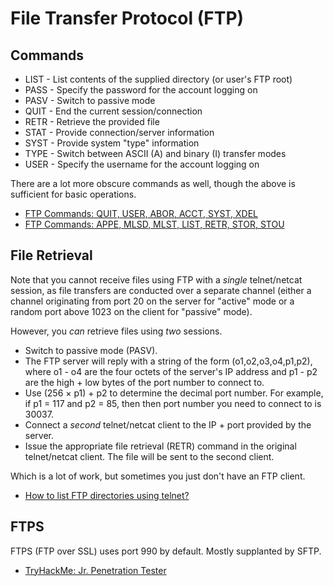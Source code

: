 # File Transfer Protocol (FTP)

## Commands

* LIST - List contents of the supplied directory (or user's FTP root)
* PASS - Specify the password for the account logging on
* PASV - Switch to passive mode
* QUIT - End the current session/connection
* RETR - Retrieve the provided file
* STAT - Provide connection/server information
* SYST - Provide system "type" information
* TYPE - Switch between ASCII (A) and binary (I) transfer modes
* USER - Specify the username for the account logging on

There are a lot more obscure commands as well, though the above is sufficient for basic operations.

* [FTP Commands: QUIT, USER, ABOR, ACCT, SYST, XDEL](https://www.serv-u.com/resource/tutorial/quit-user-abor-acct-syst-xdel-ftp-command)
* [FTP Commands: APPE, MLSD, MLST, LIST, RETR, STOR, STOU](https://www.serv-u.com/resource/tutorial/appe-stor-stou-retr-list-mlsd-mlst-ftp-command)

## File Retrieval

Note that you cannot receive files using FTP with a *single* telnet/netcat session, as file transfers are conducted over a separate channel (either a channel originating from port 20 on the server for "active" mode or a random port above 1023 on the client for "passive" mode).

However, you *can* retrieve files using *two* sessions.

* Switch to passive mode (PASV).
* The FTP server will reply with a string of the form (o1,o2,o3,o4,p1,p2), where o1 - o4 are the four octets of the server's IP address and p1 - p2 are the high + low bytes of the port number to connect to.
* Use (256 × p1) + p2 to determine the decimal port number. For example, if p1 = 117 and p2 = 85, then then port number you need to connect to is 30037.
* Connect a *second* telnet/netcat client to the IP + port provided by the server.
* Issue the appropriate file retrieval (RETR) command in the original telnet/netcat client. The file will be sent to the second client.

Which is a lot of work, but sometimes you just don't have an FTP client.

* [How to list FTP directories using telnet?](https://stackoverflow.com/questions/50324402/how-to-list-ftp-directories-using-telnet#comment126707507_50324402)

## FTPS

FTPS (FTP over SSL) uses port 990 by default. Mostly supplanted by SFTP.

* [TryHackMe: Jr. Penetration Tester](https://tryhackme.com/path/outline/jrpenetrationtester)
